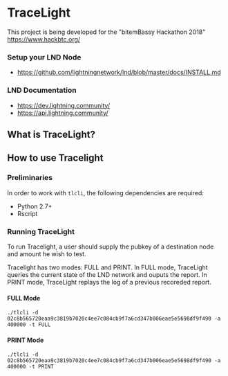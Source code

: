 # TraceLight

This project is being developed for the "bitemBassy Hackathon 2018" https://www.hackbtc.org/

### Setup your LND Node
* https://github.com/lightningnetwork/lnd/blob/master/docs/INSTALL.md

### LND Documentation
* https://dev.lightning.community/
* https://api.lightning.community/


## What is TraceLight?

<MEDIUM POST LINK HERE>

## How to use Tracelight

### Preliminaries

In order to work with `tlcli`, the following dependencies are required:
  * Python 2.7+
  * Rscript
  
### Running TraceLight

To run Tracelight, a user should supply the pubkey of a destination node and amount he wish to test.

Tracelight has two modes: FULL and PRINT.
In FULL mode, TraceLight queries the current state of the LND network and ouputs the report.
In PRINT mode, TraceLight replays the log of a previous recoreded report.

#### FULL Mode
```
./tlcli -d 02c8b565720eaa9c3819b7020c4ee7c084cb9f7a6cd347b006eae5e5698df9f490 -a 400000 -t FULL
```

#### PRINT Mode
```
./tlcli -d 02c8b565720eaa9c3819b7020c4ee7c084cb9f7a6cd347b006eae5e5698df9f490 -a 400000 -t PRINT
```
